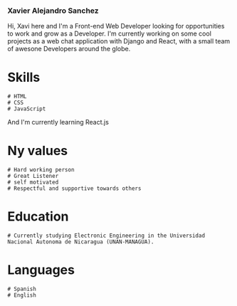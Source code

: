 ### Xavier Alejandro Sanchez
Hi, Xavi here and I'm a Front-end Web Developer looking for opportunities to work and grow as a Developer. I'm currently working on some cool projects as a web chat application with Django and React, with a small team of awesone Developers around the globe.

# Skills
    # HTML
    # CSS
    # JavaScript
    
And I'm currently learning React.js 

# Ny values
    # Hard working person
    # Great Listener
    # self motivated 
    # Respectful and supportive towards others

# Education
    # Currently studying Electronic Engineering in the Universidad Nacional Autonoma de Nicaragua (UNAN-MANAGUA).

# Languages
    # Spanish
    # English
